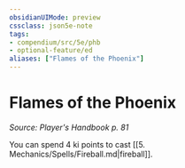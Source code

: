 ```yaml
---
obsidianUIMode: preview
cssclass: json5e-note
tags:
- compendium/src/5e/phb
- optional-feature/ed
aliases: ["Flames of the Phoenix"]
---
```

# Flames of the Phoenix
*Source: Player's Handbook p. 81* 

You can spend 4 ki points to cast [[5. Mechanics/Spells/Fireball.md\|fireball]].